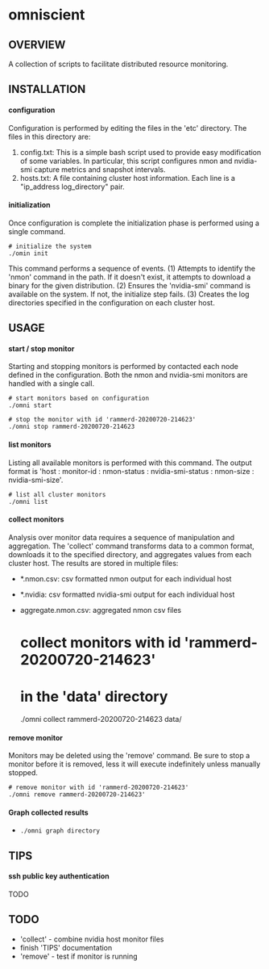 # omniscient
## OVERVIEW
A collection of scripts to facilitate distributed resource monitoring.

## INSTALLATION
#### configuration
Configuration is performed by editing the files in the 'etc' directory. The files in this directory are:

1. config.txt: This is a simple bash script used to provide easy modification of some variables. In particular, this script configures nmon and nvidia-smi capture metrics and snapshot intervals.
2. hosts.txt: A file containing cluster host information. Each line is a "ip_address log_directory" pair.
#### initialization
Once configuration is complete the initialization phase is performed using a single command.

    # initialize the system
    ./omin init

This command performs a sequence of events. (1) Attempts to identify the 'nmon' command in the path. If it doesn't exist, it attempts to download a binary for the given distribution. (2) Ensures the 'nvidia-smi' command is available on the system. If not, the initialize step fails. (3) Creates the log directories specified in the configuration on each cluster host.

## USAGE
#### start / stop monitor
Starting and stopping monitors is performed by contacted each node defined in the configuration. Both the nmon and nvidia-smi monitors are handled with a single call.

    # start monitors based on configuration
    ./omni start

    # stop the monitor with id 'rammerd-20200720-214623'
    ./omni stop rammerd-20200720-214623
#### list monitors
Listing all available monitors is performed with this command. The output format is 'host : monitor-id : nmon-status : nvidia-smi-status : nmon-size : nvidia-smi-size'.

    # list all cluster monitors
    ./omni list
#### collect monitors
Analysis over monitor data requires a sequence of manipulation and aggregation. The 'collect' command transforms data to a common format, downloads it to the specified directory, and aggregates values from each cluster host. The results are stored in multiple files:

- \*.nmon.csv: csv formatted nmon output for each individual host 
- \*.nvidia: csv formatted nvidia-smi output for each individual host 
- aggregate.nmon.csv: aggregated nmon csv files

    # collect monitors with id 'rammerd-20200720-214623' 
    #  in the 'data' directory
    ./omni collect rammerd-20200720-214623 data/
#### remove monitor
Monitors may be deleted using the 'remove' command. Be sure to stop a monitor before it is removed, less it will execute indefinitely unless manually stopped.

    # remove monitor with id 'rammerd-20200720-214623'
    ./omni remove rammerd-20200720-214623'

#### Graph collected results
- `./omni graph directory`

## TIPS
#### ssh public key authentication
TODO

## TODO
- 'collect' - combine nvidia host monitor files
- finish 'TIPS' documentation
- 'remove' - test if monitor is running
